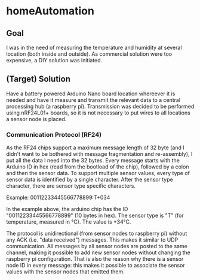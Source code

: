 # homeAutomation
## Goal
I was in the need of measuring the temperature and humidity at several location (both inside and outside). As commercial solution were too expensive, a DIY solution was initiated.

## (Target) Solution
Have a battery powered Arduino Nano board location whereever it is needed and have it measure and transmit the relevant data to a central processing hub (a raspberry pi). Transmission was decided to be performed using nRF24L01+ boards, so it is not necessary to put wires to all locations a sensor node is placed.

### Communication Protocol (RF24)
As the RF24 chips support a maximum message length of 32 byte (and I didn't want to be bothered with message fragmentation and re-assembly), I put all the data I need into the 32 bytes. Every message starts with the Arduino ID in hex (read from the bootload of the chip), followed by a colon and then the sensor data. To support multiple sensor values, every type of sensor data is identified by a single character. After the sensor type character, there are sensor type specific characters.

Example:
00112233445566778899:T+034

In the example above, the arduino chip has the ID "00112233445566778899" (10 bytes in hex). The sensor type is "T" (for temperature, measured in °C). The value is +34°C.

The protocol is unidirectional (from sensor nodes to raspberry pi) without any ACK (i.e. "data received") messages. This makes it similar to UDP communication. All messages by all sensor nodes are posted to the same channel, making it possible to add new sensor nodes without changing the raspberry pi configuration. That is also the reason why there is a sensor node ID in every message: this makes it possible to associate the sensor values with the sensor nodes that emitted them.
